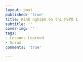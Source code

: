 ```yaml
---
layout: post
published: 'true'
title: Kinh nghiệm ôn thi PSPO I
subtitle: ''
cover-img: ''
tags:
- Lessons Learned
- Scrum
comments: 'true'

---
```

